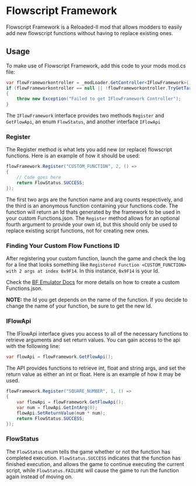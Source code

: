 # Flowscript Framework

Flowscript Framework is a Reloaded-II mod that allows modders to easily add new flowscript functions without having to replace existing ones.

## Usage
To make use of Flowscript Framework, add this code to your mods mod.cs file:

``` C#
var flowFrameworkontroller = _modLoader.GetController<IFlowFramework>();
if (flowFrameworkontroller == null || !flowFrameworkontroller.TryGetTarget(out var flowFramework))
{
    throw new Exception("Failed to get IFlowFramework Controller");
}
```

The `IFlowFramework` interface provides two methods `Register` and `GetFlowApi`, an enum `FlowStatus`, and another interface `IFlowApi`

### Register
The Register method is what lets you add new (or replace) flowscript functions. Here is an example of how it should be used:

``` C#
flowFramework.Register("CUSTOM_FUNCTION", 2, () =>
{
    // Code goes here
    return FlowStatus.SUCCESS;
});
```

The first two args are the function name and arg counts respectively, and the third is an anonymous function containing your functions code. The function will return an Id thats generated by the framework to be used in your custom Functions.json. The `Register` method allows for an optional fourth argument to provide your own id, but this should only be used to replace existing script functions, not for creating new ones.

### Finding Your Custom Flow Functions ID
After registering your custom function, launch the game and check the log for a line that looks something like `Registered Function <CUSTOM_FUNCTION> with 2 args at index 0x9F14`. In this instance, `0x9F14` is your Id.

Check the [BF Emulator Docs](https://sewer56.dev/FileEmulationFramework/emulators/bf.html#script-compiler-library-overrides) for more details on how to create a custom Functions.json.

**NOTE:** the Id you get depends on the name of the function. If you decide to change the name of your function, be sure to get the new Id.

### IFlowApi
The IFlowApi interface gives you access to all of the necessary functions to retrieve arguments and set return values. You can gain access to the api with the following line:

``` C#
var flowApi = flowFramework.GetFlowApi();
```

The API provides functions to retrieve int, float and string args, and set the return value as either an int or float. Here is an example of how it may be used.

``` C#
flowFramework.Register("SQUARE_NUMBER", 1, () =>
{
    var flowApi = flowFramework.GetFlowApi();
    var num = flowApi.GetIntArg(0);
    flowApi.SetReturnValue(num * num);
    return FlowStatus.SUCCESS;
});
```

### FlowStatus
The `FlowStatus` enum tells the game whether or not the function has completed execution. `FlowStatus.SUCCESS` indicates that the function has finished execution, and allows the game to continue executing the current script, while `FlowStatus.FAILURE` will cause the game to run the function again instead of moving on.
